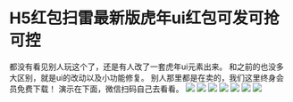 # H5红包扫雷最新版虎年ui红包可发可抢可控

都没有看见别人玩这个了，还是有人改了一套虎年ui元素出来。
和之前的也没多大区别，就是ui的改动以及小功能修复。
别人那里都是在卖的，我们这里终身会员免费下载！
演示在下面，微信扫码自己去看看。
[![](https://wukongymw.com/wp-content/uploads/2022/02/1644758391-18bec7816611392.jpg)](https://wukongymw.com/wp-content/uploads/2022/02/1644758391-18bec7816611392.jpg)
[![](https://wukongymw.com/wp-content/uploads/2022/02/1644758390-3abcd86e3436f88.png)](https://wukongymw.com/wp-content/uploads/2022/02/1644758390-3abcd86e3436f88.png)
[![](https://wukongymw.com/wp-content/uploads/2022/02/1644758411-f2a8f8bd7e6d327.png)](https://wukongymw.com/wp-content/uploads/2022/02/1644758411-f2a8f8bd7e6d327.png)
[![](https://wukongymw.com/wp-content/uploads/2022/02/1644758423-69e52bb6fd8d14e.png)](https://wukongymw.com/wp-content/uploads/2022/02/1644758423-69e52bb6fd8d14e.png)
[![](https://wukongymw.com/wp-content/uploads/2022/02/1644758431-6c542b8cdd64807.png)](https://wukongymw.com/wp-content/uploads/2022/02/1644758431-6c542b8cdd64807.png)
[![](https://wukongymw.com/wp-content/uploads/2022/02/1644758438-902b3e401d7fe35.png)](https://wukongymw.com/wp-content/uploads/2022/02/1644758438-902b3e401d7fe35.png)
[![](https://wukongymw.com/wp-content/uploads/2022/02/1644758388-4e51d152a9b1d20.jpg)](https://wukongymw.com/wp-content/uploads/2022/02/1644758388-4e51d152a9b1d20.jpg)